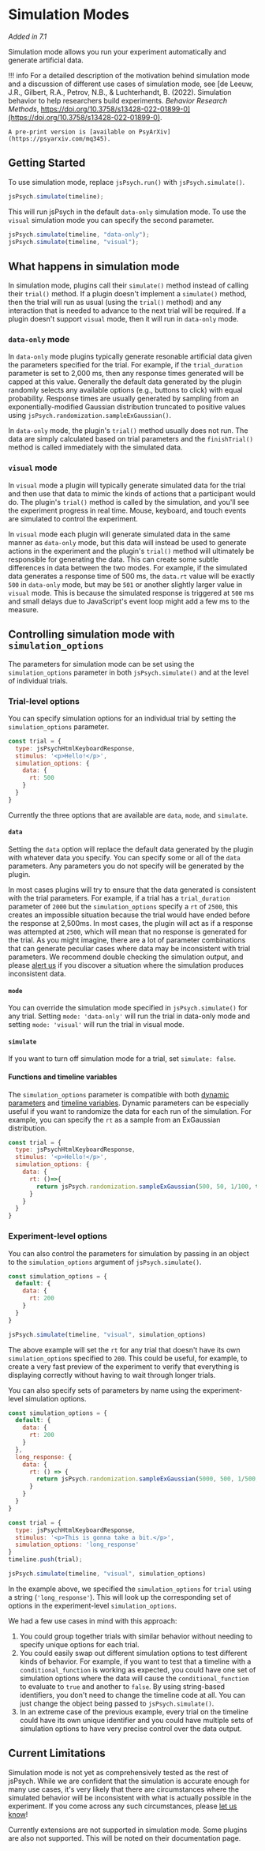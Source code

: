 # Simulation Modes
*Added in 7.1*

Simulation mode allows you run your experiment automatically and generate artificial data. 

!!! info
    For a detailed description of the motivation behind simulation mode and a discussion of different use cases of simulation mode, see [de Leeuw, J.R., Gilbert, R.A., Petrov, N.B., & Luchterhandt, B. (2022). Simulation behavior to help researchers build experiments. *Behavior Research Methods*, https://doi.org/10.3758/s13428-022-01899-0](https://doi.org/10.3758/s13428-022-01899-0).

    A pre-print version is [available on PsyArXiv](https://psyarxiv.com/mq345).

## Getting Started

To use simulation mode, replace `jsPsych.run()` with `jsPsych.simulate()`.

```js
jsPsych.simulate(timeline);
```

This will run jsPsych in the default `data-only` simulation mode. 
To use the `visual` simulation mode you can specify the second parameter.

```js
jsPsych.simulate(timeline, "data-only");
jsPsych.simulate(timeline, "visual");
```

## What happens in simulation mode

In simulation mode, plugins call their `simulate()` method instead of calling their `trial()` method.
If a plugin doesn't implement a `simulate()` method, then the trial will run as usual (using the `trial()` method) and any interaction that is needed to advance to the next trial will be required. 
If a plugin doesn't support `visual` mode, then it will run in `data-only` mode.

### `data-only` mode

In `data-only` mode plugins typically generate resonable artificial data given the parameters specified for the trial. 
For example, if the `trial_duration` parameter is set to 2,000 ms, then any response times generated will be capped at this value. 
Generally the default data generated by the plugin randomly selects any available options (e.g., buttons to click) with equal probability. 
Response times are usually generated by sampling from an exponentially-modified Gaussian distribution truncated to positive values using `jsPsych.randomization.sampleExGaussian()`.

In `data-only` mode, the plugin's `trial()` method usually does not run. 
The data are simply calculated based on trial parameters and the `finishTrial()` method is called immediately with the simulated data.

### `visual` mode

In `visual` mode a plugin will typically generate simulated data for the trial and then use that data to mimic the kinds of actions that a participant would do. 
The plugin's `trial()` method is called by the simulation, and you'll see the experiment progress in real time. 
Mouse, keyboard, and touch events are simulated to control the experiment.

In `visual` mode each plugin will generate simulated data in the same manner as `data-only` mode, but this data will instead be used to generate actions in the experiment and the plugin's `trial()` method will ultimately be responsible for generating the data. 
This can create some subtle differences in data between the two modes. 
For example, if the simulated data generates a response time of 500 ms, the `data.rt` value will be exactly `500` in `data-only` mode, but may be `501` or another slightly larger value in `visual` mode.
This is because the simulated response is triggered at `500` ms and small delays due to JavaScript's event loop might add a few ms to the measure.

## Controlling simulation mode with `simulation_options`

The parameters for simulation mode can be set using the `simulation_options` parameter in both `jsPsych.simulate()` and at the level of individual trials.

### Trial-level options

You can specify simulation options for an individual trial by setting the `simulation_options` parameter.

```js
const trial = {
  type: jsPsychHtmlKeyboardResponse,
  stimulus: '<p>Hello!</p>',
  simulation_options: {
    data: {
      rt: 500
    }
  }
}
```

Currently the three options that are available are `data`, `mode`, and `simulate`.

#### `data`

Setting the `data` option will replace the default data generated by the plugin with whatever data you specify.
You can specify some or all of the `data` parameters. 
Any parameters you do not specify will be generated by the plugin.

In most cases plugins will try to ensure that the data generated is consistent with the trial parameters.
For example, if a trial has a `trial_duration` parameter of `2000` but the `simulation_options` specify a `rt` of `2500`, this creates an impossible situation because the trial would have ended before the response at 2,500ms.
In most cases, the plugin will act as if a response was attempted at `2500`, which will mean that no response is generated for the trial. 
As you might imagine, there are a lot of parameter combinations that can generate peculiar cases where data may be inconsistent with trial parameters. 
We recommend double checking the simulation output, and please [alert us](https://github.com/jspsych/jspsych/issues) if you discover a situation where the simulation produces inconsistent data.

#### `mode`

You can override the simulation mode specified in `jsPsych.simulate()` for any trial. Setting `mode: 'data-only'` will run the trial in data-only mode and setting `mode: 'visual'` will run the trial in visual mode.

#### `simulate`

If you want to turn off simulation mode for a trial, set `simulate: false`.

#### Functions and timeline variables

The `simulation_options` parameter is compatible with both [dynamic parameters](dynamic-parameters.md) and [timeline variables](timeline.md#timeline-variables). 
Dynamic parameters can be especially useful if you want to randomize the data for each run of the simulation. 
For example, you can specify the `rt` as a sample from an ExGaussian distribution.

```js
const trial = {
  type: jsPsychHtmlKeyboardResponse,
  stimulus: '<p>Hello!</p>',
  simulation_options: {
    data: {
      rt: ()=>{
        return jsPsych.randomization.sampleExGaussian(500, 50, 1/100, true)
      }
    }
  }
}
```

### Experiment-level options

You can also control the parameters for simulation by passing in an object to the `simulation_options` argument of `jsPsych.simulate()`.

```js
const simulation_options = {
  default: {
    data: {
      rt: 200
    }
  }
}

jsPsych.simulate(timeline, "visual", simulation_options)
```

The above example will set the `rt` for any trial that doesn't have its own `simulation_options` specified to `200`. 
This could be useful, for example, to create a very fast preview of the experiment to verify that everything is displaying correctly without having to wait through longer trials.

You can also specify sets of parameters by name using the experiment-level simulation options.

```js
const simulation_options = {
  default: {
    data: {
      rt: 200
    }
  },
  long_response: {
    data: {
      rt: () => {
        return jsPsych.randomization.sampleExGaussian(5000, 500, 1/500, true)
      }
    }
  }
}

const trial = {
  type: jsPsychHtmlKeyboardResponse,
  stimulus: '<p>This is gonna take a bit.</p>',
  simulation_options: 'long_response'
}
timeline.push(trial);

jsPsych.simulate(timeline, "visual", simulation_options)
```

In the example above, we specified the `simulation_options` for `trial` using a string (`'long_response'`).
This will look up the corresponding set of options in the experiment-level `simulation_options`.

We had a few use cases in mind with this approach:

1. You could group together trials with similar behavior without needing to specify unique options for each trial.
2. You could easily swap out different simulation options to test different kinds of behavior. For example, if you want to test that a timeline with a `conditional_function` is working as expected, you could have one set of simulation options where the data will cause the `conditional_function` to evaluate to `true` and another to `false`. By using string-based identifiers, you don't need to change the timeline code at all. You can just change the object being passed to `jsPsych.simulate()`.
3. In an extreme case of the previous example, every trial on the timeline could have its own unique identifier and you could have multiple sets of simulation options to have very precise control over the data output.

## Current Limitations

Simulation mode is not yet as comprehensively tested as the rest of jsPsych.
While we are confident that the simulation is accurate enough for many use cases, it's very likely that there are circumstances where the simulated behavior will be inconsistent with what is actually possible in the experiment. 
If you come across any such circumstances, please [let us know](https://github.com/jspsych/jspsych/issues)!

Currently extensions are not supported in simulation mode. 
Some plugins are also not supported. 
This will be noted on their documentation page. 


